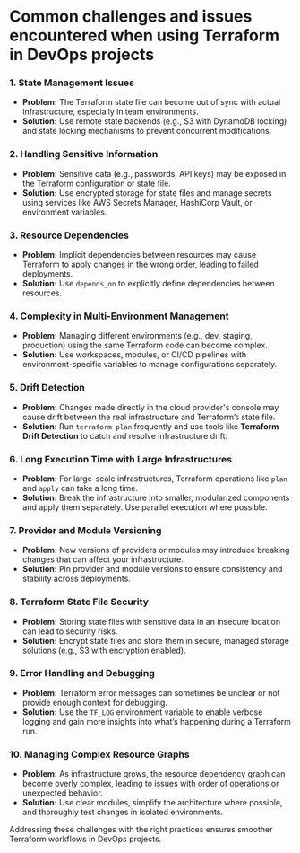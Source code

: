 <h1>Common challenges and issues encountered when using Terraform in DevOps projects</h1>

### 1. **State Management Issues**
   - **Problem:** The Terraform state file can become out of sync with actual infrastructure, especially in team environments.
   - **Solution:** Use remote state backends (e.g., S3 with DynamoDB locking) and state locking mechanisms to prevent concurrent modifications.

### 2. **Handling Sensitive Information**
   - **Problem:** Sensitive data (e.g., passwords, API keys) may be exposed in the Terraform configuration or state file.
   - **Solution:** Use encrypted storage for state files and manage secrets using services like AWS Secrets Manager, HashiCorp Vault, or environment variables.

### 3. **Resource Dependencies**
   - **Problem:** Implicit dependencies between resources may cause Terraform to apply changes in the wrong order, leading to failed deployments.
   - **Solution:** Use `depends_on` to explicitly define dependencies between resources.

### 4. **Complexity in Multi-Environment Management**
   - **Problem:** Managing different environments (e.g., dev, staging, production) using the same Terraform code can become complex.
   - **Solution:** Use workspaces, modules, or CI/CD pipelines with environment-specific variables to manage configurations separately.

### 5. **Drift Detection**
   - **Problem:** Changes made directly in the cloud provider's console may cause drift between the real infrastructure and Terraform’s state file.
   - **Solution:** Run `terraform plan` frequently and use tools like **Terraform Drift Detection** to catch and resolve infrastructure drift.

### 6. **Long Execution Time with Large Infrastructures**
   - **Problem:** For large-scale infrastructures, Terraform operations like `plan` and `apply` can take a long time.
   - **Solution:** Break the infrastructure into smaller, modularized components and apply them separately. Use parallel execution where possible.

### 7. **Provider and Module Versioning**
   - **Problem:** New versions of providers or modules may introduce breaking changes that can affect your infrastructure.
   - **Solution:** Pin provider and module versions to ensure consistency and stability across deployments.

### 8. **Terraform State File Security**
   - **Problem:** Storing state files with sensitive data in an insecure location can lead to security risks.
   - **Solution:** Encrypt state files and store them in secure, managed storage solutions (e.g., S3 with encryption enabled).

### 9. **Error Handling and Debugging**
   - **Problem:** Terraform error messages can sometimes be unclear or not provide enough context for debugging.
   - **Solution:** Use the `TF_LOG` environment variable to enable verbose logging and gain more insights into what’s happening during a Terraform run.

### 10. **Managing Complex Resource Graphs**
   - **Problem:** As infrastructure grows, the resource dependency graph can become overly complex, leading to issues with order of operations or unexpected behavior.
   - **Solution:** Use clear modules, simplify the architecture where possible, and thoroughly test changes in isolated environments.

Addressing these challenges with the right practices ensures smoother Terraform workflows in DevOps projects.
